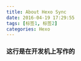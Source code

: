 ```yaml
---
title: About Hexo Sync
date: 2016-04-19 17:29:55
tags: [标签1, 标签2]
categories: Hexo
---
```

### 这行是在开发机上写作的